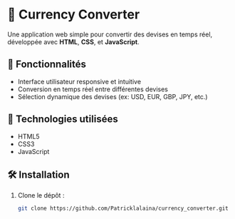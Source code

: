 # 💱 Currency Converter

Une application web simple pour convertir des devises en temps réel, développée avec **HTML**, **CSS**, et **JavaScript**.

## 🚀 Fonctionnalités

- Interface utilisateur responsive et intuitive
- Conversion en temps réel entre différentes devises
- Sélection dynamique des devises (ex: USD, EUR, GBP, JPY, etc.)

## 🧰 Technologies utilisées

- HTML5
- CSS3
- JavaScript



## 🛠️ Installation

1. Clone le dépôt :
   ```bash
   git clone https://github.com/Patricklalaina/currency_converter.git 

